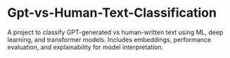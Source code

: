 # Gpt-vs-Human-Text-Classification
A project to classify GPT-generated vs human-written text using ML, deep learning, and transformer models. Includes embeddings, performance evaluation, and explainability for model interpretation.
